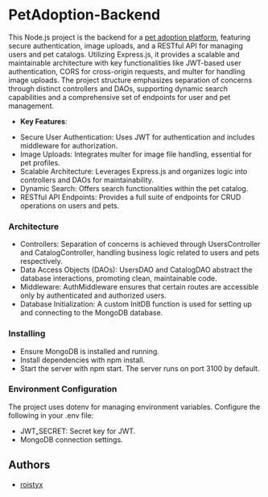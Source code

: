 # PetAdoption-Backend

This Node.js project is the backend for a [pet adoption platform](https://github.com/roistyx/pet-adoption-frontend), featuring secure authentication, image uploads, and a RESTful API for managing users and pet catalogs. Utilizing Express.js, it provides a scalable and maintainable architecture with key functionalities like JWT-based user authentication, CORS for cross-origin requests, and multer for handling image uploads. The project structure emphasizes separation of concerns through distinct controllers and DAOs, supporting dynamic search capabilities and a comprehensive set of endpoints for user and pet management.

- **Key Features**:

* Secure User Authentication: Uses JWT for authentication and includes middleware for authorization.
* Image Uploads: Integrates multer for image file handling, essential for pet profiles.
* Scalable Architecture: Leverages Express.js and organizes logic into controllers and DAOs for maintainability.
* Dynamic Search: Offers search functionalities within the pet catalog.
* RESTful API Endpoints: Provides a full suite of endpoints for CRUD operations on users and pets.

### Architecture

- Controllers: Separation of concerns is achieved through UsersController and CatalogController, handling business logic related to users and pets respectively.
- Data Access Objects (DAOs): UsersDAO and CatalogDAO abstract the database interactions, promoting clean, maintainable code.
- Middleware: AuthMiddleware ensures that certain routes are accessible only by authenticated and authorized users.
- Database Initialization: A custom InitDB function is used for setting up and connecting to the MongoDB database.

### Installing

- Ensure MongoDB is installed and running.
- Install dependencies with npm install.
- Start the server with npm start. The server runs on port 3100 by default.

### Environment Configuration

The project uses dotenv for managing environment variables. Configure the following in your .env file:

- JWT_SECRET: Secret key for JWT.
- MongoDB connection settings.

## Authors

- [roistyx](https://github.com/roistyx)

